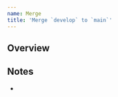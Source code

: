 ```yaml
---
name: Merge
title: 'Merge `develop` to `main`'
---
```


## Overview

<!-- Provide an overview of the merge, highlighting the purpose of merging these changes into the base branch. -->

## Notes

<!-- Write any note or comment. You can share your thoughts or ideas. -->
<!-- Delete this section if not needed -->

-
